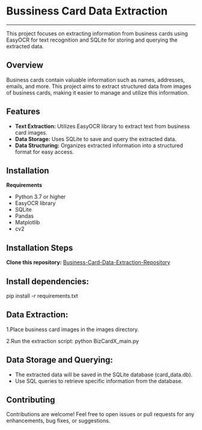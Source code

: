 # **Bussiness Card Data Extraction**
---

This project focuses on extracting information from business cards using EasyOCR for text recognition and SQLite for storing and querying the extracted data.

## Overview
Business cards contain valuable information such as names, addresses, emails, and more. This project aims to extract structured data from images of business cards, making it easier to manage and utilize this information.

## Features
* **Text Extraction:** Utilizes EasyOCR library to extract text from business card images.
* **Data Storage:** Uses SQLite to save and query the extracted data.
* **Data Structuring:** Organizes extracted information into a structured format for easy access.

## Installation
**Requirements**
* Python 3.7 or higher
* EasyOCR library
* SQLite
* Pandas
* Matplotlib
* cv2

## Installation Steps
**Clone this repository:**
[Business-Card-Data-Extraction-Repository](https://github.com/praveendinesha/business-card-data-extraction)

## Install dependencies:
pip install -r requirements.txt

## Data Extraction:
1.Place business card images in the images directory.

2.Run the extraction script:
  python BizCardX_main.py

## Data Storage and Querying:
* The extracted data will be saved in the SQLite database (card_data.db).
* Use SQL queries to retrieve specific information from the database.

## Contributing
Contributions are welcome! Feel free to open issues or pull requests for any enhancements, bug fixes, or suggestions.
